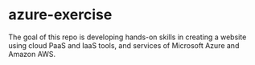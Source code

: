 # azure-exercise
The goal of this repo is developing hands-on skills in creating a website using cloud PaaS and IaaS tools, and services of Microsoft Azure and Amazon AWS.
